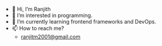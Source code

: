 - 👋 Hi, I’m Ranjith
- 👀 I’m interested in programming.
- 🌱 I’m currently learning frontend frameworks and DevOps.
- 📫 How to reach me?
  - ranjitm2001@gmail.com

<!---
ranjitm2001/ranjitm2001 is a ✨ special ✨ repository because its `README.md` (this file) appears on your GitHub profile.
You can click the Preview link to take a look at your changes.
--->
